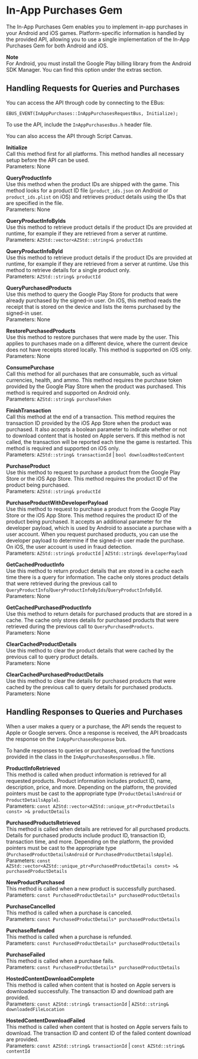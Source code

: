 # In\-App Purchases Gem<a name="gems-system-gem-inapp-purchases"></a>

The In\-App Purchases Gem enables you to implement in\-app purchases in your Android and iOS games\. Platform\-specific information is handled by the provided API, allowing you to use a single implementation of the In\-App Purchases Gem for both Android and iOS\.

**Note**  
For Android, you must install the Google Play billing library from the Android SDK Manager\. You can find this option under the extras section\.

## Handling Requests for Queries and Purchases<a name="gem-inapp-purchases-requests-for-queries-purchases"></a>

You can access the API through code by connecting to the EBus:

```
EBUS_EVENT(InAppPurchases::InAppPurchasesRequestBus, Initialize);
```

To use the API, include the `InAppPurchasesBus.h` header file\.

You can also access the API through Script Canvas\.

**Initialize**  
Call this method first for all platforms\. This method handles all necessary setup before the API can be used\.  
Parameters: None

**QueryProductInfo**  
Use this method when the product IDs are shipped with the game\. This method looks for a product ID file \(`product_ids.json` on Android or `product_ids.plist` on iOS\) and retrieves product details using the IDs that are specified in the file\.  
Parameters: None

**QueryProductInfoByIds**  
Use this method to retrieve product details if the product IDs are provided at runtime, for example if they are retrieved from a server at runtime\.  
Parameters: `AZStd::vector<AZStd::string>& productIds`

**QueryProductInfoById**  
Use this method to retrieve product details if the product IDs are provided at runtime, for example if they are retrieved from a server at runtime\. Use this method to retrieve details for a single product only\.  
Parameters: `AZStd::string& productId`

**QueryPurchasedProducts**  
Use this method to query the Google Play Store for products that were already purchased by the signed\-in user\. On iOS, this method reads the receipt that is stored on the device and lists the items purchased by the signed\-in user\.  
Parameters: None

**RestorePurchasedProducts**  
Use this method to restore purchases that were made by the user\. This applies to purchases made on a different device, where the current device does not have receipts stored locally\. This method is supported on iOS only\.  
Parameters: None

**ConsumePurchase**  
Call this method for all purchases that are consumable, such as virtual currencies, health, and ammo\. This method requires the purchase token provided by the Google Play Store when the product was purchased\. This method is required and supported on Android only\.  
Parameters: `AZStd::string& purchaseToken`

**FinishTransaction**  
Call this method at the end of a transaction\. This method requires the transaction ID provided by the iOS App Store when the product was purchased\. It also accepts a boolean parameter to indicate whether or not to download content that is hosted on Apple servers\. If this method is not called, the transaction will be reported each time the game is restarted\. This method is required and supported on iOS only\.  
Parameters: `AZStd::string& transactionId` \| `bool downloadHostedContent`

**PurchaseProduct**  
Use this method to request to purchase a product from the Google Play Store or the iOS App Store\. This method requires the product ID of the product being purchased\.  
Parameters: `AZStd::string& productId`

**PurchaseProductWithDeveloperPayload**  
Use this method to request to purchase a product from the Google Play Store or the iOS App Store\. This method requires the product ID of the product being purchased\. It accepts an additional parameter for the developer payload, which is used by Android to associate a purchase with a user account\. When you request purchased products, you can use the developer payload to determine if the signed\-in user made the purchase\. On iOS, the user account is used in fraud detection\.  
Parameters: `AZStd::string& productId` \| `AZStd::string& developerPayload`

**GetCachedProductInfo**  
Use this method to return product details that are stored in a cache each time there is a query for information\. The cache only stores product details that were retrieved during the previous call to `QueryProductInfo`/`QueryProductInfoByIds`/`QueryProductInfoById`\.  
Parameters: None

**GetCachedPurchasedProductInfo**  
Use this method to return details for purchased products that are stored in a cache\. The cache only stores details for purchased products that were retrieved during the previous call to `QueryPurchasedProducts`\.  
Parameters: None

**ClearCachedProductDetails**  
Use this method to clear the product details that were cached by the previous call to query product details\.  
Parameters: None

**ClearCachedPurchasedProductDetails**  
Use this method to clear the details for purchased products that were cached by the previous call to query details for purchased products\.  
Parameters: None

## Handling Responses to Queries and Purchases<a name="gem-inapp-purchases-responses-to-queries-purchases"></a>

When a user makes a query or a purchase, the API sends the request to Apple or Google servers\. Once a response is received, the API broadcasts the response on the `InAppPurchasesResponse` bus\.

To handle responses to queries or purchases, overload the functions provided in the class in the `InAppPurchasesResponseBus.h` file\.

**ProductInfoRetrieved**  
This method is called when product information is retrieved for all requested products\. Product information includes product ID, name, description, price, and more\. Depending on the platform, the provided pointers must be cast to the appropriate type \(`ProductDetailsAndroid` or `ProductDetailsApple`\)\.  
Parameters: `const AZStd::vector<AZStd::unique_ptr<ProductDetails const> >& productDetails`

**PurchasedProductsRetrieved**  
This method is called when details are retrieved for all purchased products\. Details for purchased products include product ID, transaction ID, transaction time, and more\. Depending on the platform, the provided pointers must be cast to the appropriate type \(`PurchasedProductDetailsAndroid` or `PurchasedProductDetailsApple`\)\.  
Parameters: `const AZStd::vector<AZStd::unique_ptr<PurchasedProductDetails const> >& purchasedProductDetails`

**NewProductPurchased**  
This method is called when a new product is successfully purchased\.  
Parameters: `const PurchasedProductDetails* purchasedProductDetails`

**PurchaseCancelled**  
This method is called when a purchase is canceled\.  
Parameters: `const PurchasedProductDetails* purchasedProductDetails`

**PurchaseRefunded**  
This method is called when a purchase is refunded\.  
Parameters: `const PurchasedProductDetails* purchasedProductDetails`

**PurchaseFailed**  
This method is called when a purchase fails\.  
Parameters: `const PurchasedProductDetails* purchasedProductDetails`

**HostedContentDownloadComplete**  
This method is called when content that is hosted on Apple servers is downloaded successfully\. The transaction ID and download path are provided\.  
Parameters: `const AZStd::string& transactionId` \| `AZStd::string& downloadedFileLocation`

**HostedContentDownloadFailed**  
This method is called when content that is hosted on Apple servers fails to download\. The transaction ID and content ID of the failed content download are provided\.  
Parameters: `const AZStd::string& transactionId` \| `const AZStd::string& contentId`